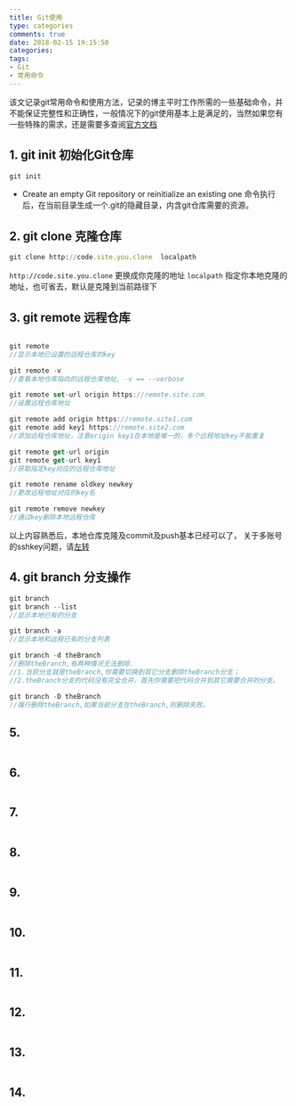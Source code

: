 ```yaml
---
title: Git使用
type: categories
comments: true
date: 2018-02-15 19:15:50
categories:
tags: 
- Git
- 常用命令
---
```


该文记录git常用命令和使用方法，记录的博主平时工作所需的一些基础命令，并不能保证完整性和正确性，一般情况下的git使用基本上是满足的，当然如果您有一些特殊的需求，还是需要多查阅[官方文档](https://git-scm.com/)

## 1. git init 初始化Git仓库
```ruby
git init 
```
- Create an empty Git repository or reinitialize an existing one
命令执行后，在当前目录生成一个.git的隐藏目录，内含git仓库需要的资源。

<!--more-->	

## 2. git clone 克隆仓库
```ruby
git clone http://code.site.you.clone  localpath

```
`http://code.site.you.clone` 更换成你克隆的地址
`localpath` 指定你本地克隆的地址，也可省去，默认是克隆到当前路径下

## 3. git remote 远程仓库

```swift

git remote
//显示本地已设置的远程仓库的key

git remote -v 
//查看本地仓库指向的远程仓库地址, -v == --verbose

git remote set-url origin https://remote.site.com   
//设置远程仓库地址

git remote add origin https://remote.site1.com
git remote add key1 https://remote.site2.com
//添加远程仓库地址，注意origin key1在本地是唯一的，多个远程地址key不能重复

git remote get-url origin
git remote get-url key1
//获取指定key对应的远程仓库地址

git remote rename oldkey newkey
//更改远程地址对应的key名

git remote remove newkey
//通过key删除本地远程仓库
```
以上内容熟悉后，本地仓库克隆及commit及push基本已经可以了，
关于多账号的sshkey问题，请[左转](http://www.kobev5.com/TECH/2017/04/07/Hexo-useage-note/#jump)


## 4. git branch 分支操作
```swift
git branch 
git branch --list
//显示本地已有的分支

git branch -a 
//显示本地和远程已有的分支列表

git branch -d theBranch
//删除theBranch,有两种情况无法删除.
//1.当前分支就是theBranch,你需要切换到其它分支删除theBranch分支；
//2.theBranch分支的代码没有完全合并，首先你需要把代码合并到其它需要合并的分支。

git branch -D theBranch
//强行删除theBranch,如果当前分支在theBranch,则删除失败。


```

## 5. 
```swift

```
## 6. 
```swift

```
## 7. 
```swift

```
## 8. 
```swift

```
## 9. 
```swift

```
## 10. 
```swift

```
## 11. 
```swift

```
## 12. 
```swift

```
## 13. 
```swift

```
## 14. 
```swift

```
